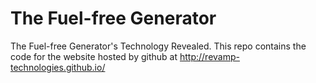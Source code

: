 The Fuel-free Generator
=======================

The Fuel-free Generator's Technology Revealed.
This repo contains the code for the website hosted by github at http://revamp-technologies.github.io/ 
